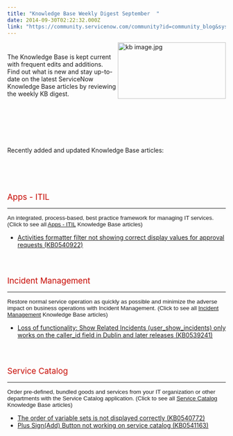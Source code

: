 ```yaml
---
title: "Knowledge Base Weekly Digest September  "
date: 2014-09-30T02:22:32.000Z
link: "https://community.servicenow.com/community?id=community_blog&sys_id=8eac2625dbd0dbc01dcaf3231f9619a9"
---
```

<p><a _jive_internal="true" href="/servlet/JiveServlet/showImage/38-3496-14125/kb image.jpg"><img  align="right" alt="kb image.jpg" class="image-0 jive-image" height="130" src="0cbf1ccedb5057041dcaf3231f961941.iix" style="height: 129.953px; width: 249px;" width="249"/></a></p><p style="min-height: 8pt; height: 8pt; padding: 0px;">  </p><p>The Knowledge Base is kept current with frequent edits and additions. Find out what is new and stay up-to-date on the latest ServiceNow Knowledge Base articles by reviewing the weekly KB digest.</p><p class="p2" style="min-height: 8pt; height: 8pt; padding: 0px;">  </p><p class="p2" style="min-height: 8pt; height: 8pt; padding: 0px;">  </p><p style="min-height: 8pt; height: 8pt; padding: 0px;">  </p><p style="min-height: 8pt; height: 8pt; padding: 0px;">  </p><p class="p2">Recently added and updated Knowledge Base articles:</p><p class="p2" style="min-height: 8pt; height: 8pt; padding: 0px;">  </p><p class="p2" style="min-height: 8pt; height: 8pt; padding: 0px;">  </p><p style="min-height: 8pt; height: 8pt; padding: 0px;">  </p><p><span style="color: #c70b04; font-size: 14pt;">Apps - ITIL<br/></span></p><hr/><p><span style="font-size: 10pt; font-family: arial,helvetica,sans-serif;">An integrated, process-based, best practice framework for managing IT services. (Click to see all <a title="k-external-small" class="jive-link-external-small" href="https://hi.service-now.com/kb_find.do?&amp;sysparm_search=&amp;sysparm_nameofstack=&amp;sysparm_topic=Known+Error+Database&amp;ni.dependent.topic=kb_knowledge.category&amp;sysparm_category=Apps+-+Itil&amp;sysparm_product=" rel="nofollow" target="_blank">Apps - ITIL</a> Knowledge Base articles)</span></p><ul><li><a title="k-external-small" class="jive-link-external-small" href="https://hi.service-now.com/kb_view.do?sysparm_article=KB0540922" rel="nofollow" target="_blank">Activities formatter filter not showing correct display values for approval requests (KB0540922)</a></li></ul><p style="min-height: 8pt; height: 8pt; padding: 0px;">  </p><p style="min-height: 8pt; height: 8pt; padding: 0px;">  </p><p><span style="color: #c70b04; font-size: 14pt;">Incident Management<br/></span></p><hr/><p><span style="font-size: 10pt; font-family: arial,helvetica,sans-serif;">Restore normal service operation as quickly as possible and minimize the adverse impact on business operations with Incident Management. (Click to see all <a title="k-external-small" class="jive-link-external-small" href="https://hi.service-now.com/kb_find.do?&amp;sysparm_csearch=&amp;sysparm_nameofstack=&amp;sysparm_topic=Known+Error+Database&amp;ni.dependent.topic=kb_knowledge.category&amp;sysparm_category=Incident+Management&amp;sysparm_product=" rel="nofollow" target="_blank">Incident Management</a> Knowledge Base articles)<br/></span></p><ul><li><a title="k-external-small" class="jive-link-external-small" href="https://hi.service-now.com/kb_view.do?sysparm_article=KB0539241" rel="nofollow" target="_blank">Loss of functionality: Show Related Incidents (user_show_incidents) only works on the caller_id field in Dublin and later releases (KB0539241)</a></li></ul><p style="min-height: 8pt; height: 8pt; padding: 0px;">  </p><p style="min-height: 8pt; height: 8pt; padding: 0px;">  </p><p><span style="color: #c70b04; font-size: 14pt;">Service Catalog<br/></span></p><hr/><p><span style="font-size: 10pt; font-family: arial,helvetica,sans-serif;">Order pre-defined, bundled goods and services from your IT organization or other departments with the Service Catalog application. (Click to see all <a title="k-external-small" class="jive-link-external-small" href="https://hi.service-now.com/kb_find.do?sysparm_ck=297fead26f1d2500d3500bae9f3ee4bce7dae9fea9447935ac3cf6f266ebccb83be0c3e7&amp;sysparm_search=&amp;sysparm_nameofstack=&amp;sysparm_topic=Automation+Solutions&amp;ni.dependent.topic=kb_knowledge.category&amp;sysparm_category=Service+Catalog&amp;sysparm_product=" rel="nofollow" target="_blank">Service Catalog</a> Knowledge Base articles)<br/></span></p><ul><li><a title="k-external-small" class="jive-link-external-small" href="https://hi.service-now.com/kb_view.do?sysparm_article=KB0540772" rel="nofollow" target="_blank">The order of variable sets is not displayed correctly (KB0540772)</a></li><li><a title="k-external-small" class="jive-link-external-small" href="https://hi.service-now.com/kb_view.do?sysparm_article=KB0541163" rel="nofollow" target="_blank">Plus Sign(Add) Button not working on service catalog (KB0541163)</a></li></ul>